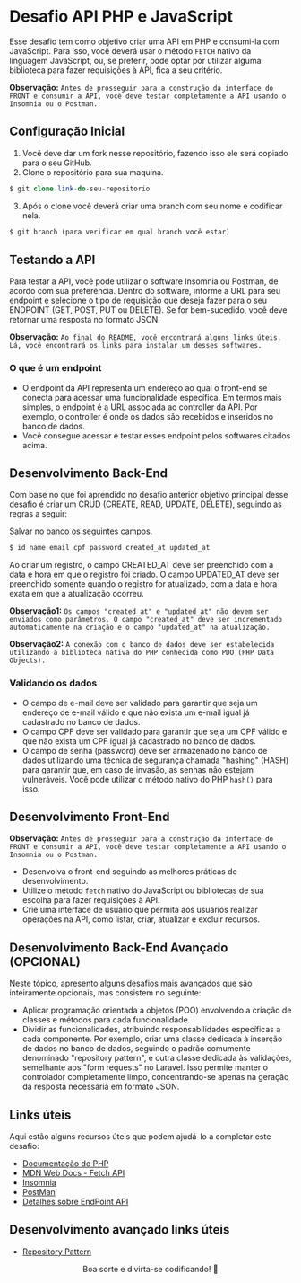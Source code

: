 # Desafio API PHP e JavaScript

Esse desafio tem como objetivo criar uma API em PHP e consumi-la com JavaScript. Para isso, você deverá usar o método `FETCH` nativo da linguagem JavaScript, ou, se preferir, pode optar por utilizar alguma biblioteca para fazer requisições à API, fica a seu critério.

**Observação:** `Antes de prosseguir para a construção da interface do FRONT e consumir a API, você deve testar completamente a API usando o Insomnia ou o Postman.`

## Configuração Inicial

1. Você deve dar um fork nesse repositório, fazendo isso ele será copiado para o seu GitHub.
2. Clone o repositório para sua maquina.
```php
$ git clone link-do-seu-repositorio
```
3. Após o clone você deverá criar uma branch com seu nome e codificar nela.
```php
$ git branch (para verificar em qual branch você estar)
```

## Testando a API

Para testar a API, você pode utilizar o software Insomnia ou Postman, de acordo com sua preferência. Dentro do software, informe a URL para seu endpoint e selecione o tipo de requisição que deseja fazer para o seu ENDPOINT (GET, POST, PUT ou DELETE). Se for bem-sucedido, você deve retornar uma resposta no formato JSON.

**Observação:** `Ao final do README, você encontrará alguns links úteis. Lá, você encontrará os links para instalar um desses softwares.`

### O que é um endpoint
- O endpoint da API representa um endereço ao qual o front-end se conecta para acessar uma funcionalidade específica. Em termos mais simples, o endpoint é a URL associada ao controller da API. Por exemplo, o controller é onde os dados são recebidos e inseridos no banco de dados.
- Você consegue acessar e testar esses endpoint pelos softwares citados acima.

## Desenvolvimento Back-End

Com base no que foi aprendido no desafio anterior objetivo principal desse desafio é criar um CRUD (CREATE, READ, UPDATE, DELETE), seguindo as regras a seguir:

Salvar no banco os seguintes campos. 
```php
$ id name email cpf password created_at updated_at
```
Ao criar um registro, o campo CREATED_AT deve ser preenchido com a data e hora em que o registro foi criado. O campo UPDATED_AT deve ser preenchido somente quando o registro for atualizado, com a data e hora exata em que a atualização ocorreu.

**Observação1:** `Os campos "created_at" e "updated_at" não devem ser enviados como parâmetros. O campo "created_at" deve ser incrementado automaticamente na criação e o campo "updated_at" na atualização.`

**Observação2:** `A conexão com o banco de dados deve ser estabelecida utilizando a biblioteca nativa do PHP conhecida como PDO (PHP Data Objects).`

### Validando os dados

- O campo de e-mail deve ser validado para garantir que seja um endereço de e-mail válido e que não exista um e-mail igual já cadastrado no banco de dados.
- O campo CPF deve ser validado para garantir que seja um CPF válido e que não exista um CPF igual já cadastrado no banco de dados.
- O campo de senha (password) deve ser armazenado no banco de dados utilizando uma técnica de segurança chamada "hashing" (HASH) para garantir que, em caso de invasão, as senhas não estejam vulneráveis. Você pode utilizar o método nativo do PHP `hash()` para isso.

## Desenvolvimento Front-End
**Observação:** `Antes de prosseguir para a construção da interface do FRONT e consumir a API, você deve testar completamente a API usando o Insomnia ou o Postman.`

- Desenvolva o front-end seguindo as melhores práticas de desenvolvimento.
- Utilize o método `fetch` nativo do JavaScript ou bibliotecas de sua escolha para fazer requisições à API.
- Crie uma interface de usuário que permita aos usuários realizar operações na API, como listar, criar, atualizar e excluir recursos.

## Desenvolvimento Back-End Avançado (OPCIONAL)
Neste tópico, apresento alguns desafios mais avançados que são inteiramente opcionais, mas consistem no seguinte:

- Aplicar programação orientada a objetos (POO) envolvendo a criação de classes e métodos para cada funcionalidade.
- Dividir as funcionalidades, atribuindo responsabilidades específicas a cada componente. Por exemplo, criar uma classe dedicada à inserção de dados no banco de dados, seguindo o padrão comumente denominado "repository pattern", e outra classe dedicada às validações, semelhante aos "form requests" no Laravel. Isso permite manter o controlador completamente limpo, concentrando-se apenas na geração da resposta necessária em formato JSON.

## Links úteis

Aqui estão alguns recursos úteis que podem ajudá-lo a completar este desafio:

- [Documentação do PHP](https://www.php.net/manual/pt_BR/index.php)
- [MDN Web Docs - Fetch API](https://developer.mozilla.org/pt-BR/docs/Web/API/Fetch_API)
- [Insomnia](https://insomnia.rest/download)
- [PostMan](https://www.postman.com/downloads/)
- [Detalhes sobre EndPoint API](https://mailchimp.com/pt-br/resources/what-is-an-api-endpoint/#:~:text=O%20endpoint%20de%20API%20é,de%20comunicação%20entre%20dois%20sistemas.)

## Desenvolvimento avançado links úteis
- [Repository Pattern](https://www.mitrais.com/news-updates/repository-pattern-implementation-in-php/)

<p align="center">
Boa sorte e divirta-se codificando! 💜
</p>
